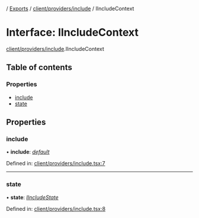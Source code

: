[](../README.md) / [Exports](../modules.md) / [client/providers/include](../modules/client_providers_include.md) / IIncludeContext

# Interface: IIncludeContext

[client/providers/include](../modules/client_providers_include.md).IIncludeContext

## Table of contents

### Properties

- [include](client_providers_include.iincludecontext.md#include)
- [state](client_providers_include.iincludecontext.md#state)

## Properties

### include

• **include**: [*default*](../classes/base_root_module_itemdefinition_include.default.md)

Defined in: [client/providers/include.tsx:7](https://github.com/onzag/itemize/blob/0569bdf2/client/providers/include.tsx#L7)

___

### state

• **state**: [*IIncludeState*](base_root_module_itemdefinition_include.iincludestate.md)

Defined in: [client/providers/include.tsx:8](https://github.com/onzag/itemize/blob/0569bdf2/client/providers/include.tsx#L8)

